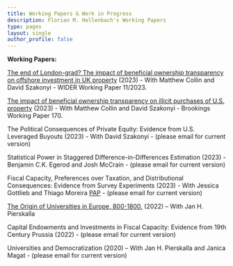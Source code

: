 ```yaml
---
title: Working Papers & Work in Progress
description: Florian M. Hollenbach's Working Papers
type: pages
layout: single
author_profile: false
---
```


__Working Papers:__

[The end of London-grad? The impact of beneficial ownership transparency on offshore investment in UK
property](https://www.dropbox.com/s/86b3wvumn5snjtl/uk_bo_main.pdf?dl=0) (2023) - With Matthew Collin and David Szakonyi - WIDER Working Paper 11/2023.

[The impact of beneficial ownership transparency on illicit purchases of U.S. property](https://www.brookings.edu/wp-content/uploads/2022/03/Illicit-purchases-of-US-property.pdf) (2023) - With Matthew Collin and David Szakonyi - Brookings Working Paper 170.

The Political Consequences of Private Equity: Evidence from U.S. Leveraged Buyouts (2023) - With David Szakonyi - (please email for current version)

Statistical Power in Staggered Difference-in-Differences Estimation (2023) - Benjamin C.K. Egerod and  Josh McCrain - (please email for current version)

Fiscal Capacity, Preferences over Taxation, and Distributional Consequences: Evidence from Survey Experiments (2023) - With Jessica Gottlieb and Thiago Moreira [PAP](https://osf.io/yvqex) - (please email for current version)

[The Origin of Universities in Europe, 800-1800.](../papers/Hollenbach_Pierskalla_2022.pdf)  (2022) – With Jan H. Pierskalla

Capital Endowments and Investments in Fiscal Capacity: Evidence from 19th Century Prussia (2022) - (please email for current version)

Universities and Democratization (2020) – With Jan H. Pierskalla and Janica Magat - (please email for current version)



